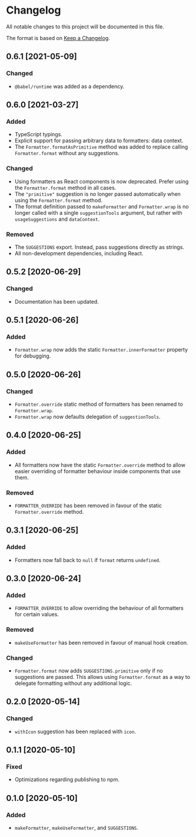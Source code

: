 # Changelog

All notable changes to this project will be documented in this file.

The format is based on [Keep a Changelog](https://keepachangelog.com/en/1.0.0/).

## 0.6.1 [2021-05-09]

### Changed

- `@babel/runtime` was added as a dependency.

## 0.6.0 [2021-03-27]

### Added

- TypeScript typings.
- Explicit support for passing arbitrary data to formatters: data context.
- The `Formatter.formatAsPrimitive` method was added to replace calling `Formatter.format` without any suggestions.

### Changed

- Using formatters as React components is now deprecated. Prefer using the `Formatter.format` method in all cases.
- The `"primitive"` suggestion is no longer passed automatically when using the `Formatter.format` method.
- The format definition passed to `makeFormatter` and `Formatter.wrap` is no longer called with a single `suggestionTools` argument, but rather with `usageSuggestions` and `dataContext`.

### Removed

- The `SUGGESTIONS` export. Instead, pass suggestions directly as strings.
- All non-development dependencies, including React.

## 0.5.2 [2020-06-29]

### Changed

- Documentation has been updated.

## 0.5.1 [2020-06-26]

### Added

- `Formatter.wrap` now adds the static `Formatter.innerFormatter` property for debugging.

## 0.5.0 [2020-06-26]

### Changed

- `Formatter.override` static method of formatters has been renamed to `Formatter.wrap`.
- `Formatter.wrap` now defaults delegation of `suggestionTools`.

## 0.4.0 [2020-06-25]

### Added

- All formatters now have the static `Formatter.override` method to allow easier overriding of formatter behaviour inside components that use them.

### Removed

- `FORMATTER_OVERRIDE` has been removed in favour of the static `Formatter.override` method.

## 0.3.1 [2020-06-25]

### Added

- Formatters now fall back to `null` if `format` returns `undefined`.

## 0.3.0 [2020-06-24]

### Added

- `FORMATTER_OVERRIDE` to allow overriding the behaviour of all formatters for certain values.

### Removed

- `makeUseFormatter` has been removed in favour of manual hook creation.

### Changed

- `Formatter.format` now adds `SUGGESTIONS.primitive` only if no suggestions are passed. This allows using `Formatter.format` as a way to delegate formatting without any additional logic.

## 0.2.0 [2020-05-14]

### Changed

- `withIcon` suggestion has been replaced with `icon`.

## 0.1.1 [2020-05-10]

### Fixed

- Optimizations regarding publishing to npm.

## 0.1.0 [2020-05-10]

### Added

- `makeFormatter`, `makeUseFormatter`, and `SUGGESTIONS`.
